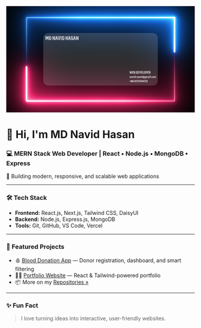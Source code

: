 <!-- Banner -->
<a target="_blank" href="https://my-portfolio-gilt-nine-94.vercel.app/">
<img src="/assets/navid.svg" />
</a>

# 👋 Hi, I'm MD Navid Hasan

### 💻 MERN Stack Web Developer | React • Node.js • MongoDB • Express

🚀 Building modern, responsive, and scalable web applications

---

### 🛠 Tech Stack

- **Frontend:** React.js, Next.js, Tailwind CSS, DaisyUI
- **Backend:** Node.js, Express.js, MongoDB
- **Tools:** Git, GitHub, VS Code, Vercel

---

### 🌟 Featured Projects

- 🩸 [Blood Donation App](https://blood-donation-app-395e3.web.app/) — Donor registration, dashboard, and smart filtering
- 🧑‍💼 [Portfolio Website](https://my-portfolio-gilt-nine-94.vercel.app/) — React & Tailwind-powered portfolio
- 📦 More on my [Repositories »](https://github.com/Navidh09?tab=repositories)

---

### ✨ Fun Fact

> I love turning ideas into interactive, user-friendly websites.
